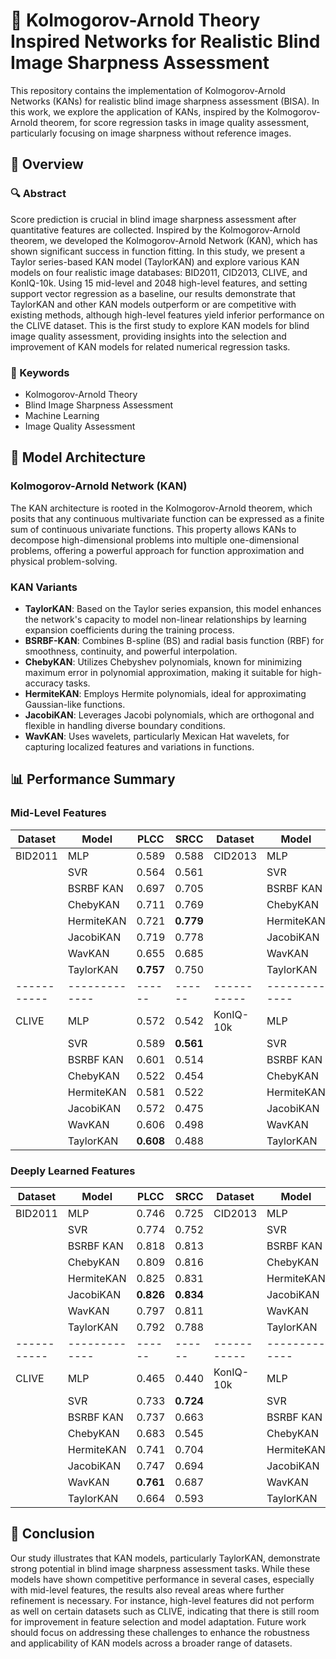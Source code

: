 # 🌟 Kolmogorov-Arnold Theory Inspired Networks for Realistic Blind Image Sharpness Assessment

This repository contains the implementation of Kolmogorov-Arnold Networks (KANs) for realistic blind image sharpness assessment (BISA). In this work, we explore the application of KANs, inspired by the Kolmogorov-Arnold theorem, for score regression tasks in image quality assessment, particularly focusing on image sharpness without reference images.

## 📄 Overview

### 🔍 Abstract

Score prediction is crucial in blind image sharpness assessment after quantitative features are collected. Inspired by the Kolmogorov-Arnold theorem, we developed the Kolmogorov-Arnold Network (KAN), which has shown significant success in function fitting. In this study, we present a Taylor series-based KAN model (TaylorKAN) and explore various KAN models on four realistic image databases: BID2011, CID2013, CLIVE, and KonIQ-10k. Using 15 mid-level and 2048 high-level features, and setting support vector regression as a baseline, our results demonstrate that TaylorKAN and other KAN models outperform or are competitive with existing methods, although high-level features yield inferior performance on the CLIVE dataset. This is the first study to explore KAN models for blind image quality assessment, providing insights into the selection and improvement of KAN models for related numerical regression tasks.

### 🔑 Keywords

- Kolmogorov-Arnold Theory
- Blind Image Sharpness Assessment
- Machine Learning
- Image Quality Assessment

## 🧠 Model Architecture

### Kolmogorov-Arnold Network (KAN)

The KAN architecture is rooted in the Kolmogorov-Arnold theorem, which posits that any continuous multivariate function can be expressed as a finite sum of continuous univariate functions. This property allows KANs to decompose high-dimensional problems into multiple one-dimensional problems, offering a powerful approach for function approximation and physical problem-solving.

### KAN Variants

- **TaylorKAN**: Based on the Taylor series expansion, this model enhances the network's capacity to model non-linear relationships by learning expansion coefficients during the training process.
- **BSRBF-KAN**: Combines B-spline (BS) and radial basis function (RBF) for smoothness, continuity, and powerful interpolation.
- **ChebyKAN**: Utilizes Chebyshev polynomials, known for minimizing maximum error in polynomial approximation, making it suitable for high-accuracy tasks.
- **HermiteKAN**: Employs Hermite polynomials, ideal for approximating Gaussian-like functions.
- **JacobiKAN**: Leverages Jacobi polynomials, which are orthogonal and flexible in handling diverse boundary conditions.
- **WavKAN**: Uses wavelets, particularly Mexican Hat wavelets, for capturing localized features and variations in functions.

## 📊 Performance Summary

### Mid-Level Features

| Dataset   | Model       | PLCC | SRCC | Dataset   | Model       | PLCC | SRCC |
|-----------|-------------|------|------|-----------|-------------|------|------|
| BID2011   | MLP         | 0.589| 0.588| CID2013   | MLP         | 0.839| 0.835|
|           | SVR         | 0.564| 0.561|           | SVR         | 0.831| 0.822|
|           | BSRBF KAN   | 0.697| 0.705|           | BSRBF KAN   | 0.833| 0.802|
|           | ChebyKAN    | 0.711| 0.769|           | ChebyKAN    | 0.753| 0.792|
|           | HermiteKAN  | 0.721| **0.779**|           | HermiteKAN  | 0.815| 0.822|
|           | JacobiKAN   | 0.719| 0.778|       | JacobiKAN   | 0.790| 0.830|
|           | WavKAN      | 0.655| 0.685|           | WavKAN      | 0.850| 0.824|
|           | TaylorKAN   | **0.757**| 0.750|             | TaylorKAN   | **0.859**| **0.843**|
|-----------|-------------|------|------|-----------|-------------|------|------|
| CLIVE     | MLP         | 0.572| 0.542| KonIQ-10k | MLP         | 0.752| 0.721|
|           | SVR         | 0.589| **0.561**|       | SVR         | **0.764**| **0.732**|
|           | BSRBF KAN   | 0.601| 0.514|           | BSRBF KAN   | 0.742| 0.667|
|           | ChebyKAN    | 0.522| 0.454|           | ChebyKAN    | 0.752| 0.675|
|           | HermiteKAN  | 0.581| 0.522|           | HermiteKAN  | 0.747| 0.678|
|           | JacobiKAN   | 0.572| 0.475|           | JacobiKAN   | 0.749| 0.676|
|           | WavKAN      | 0.606| 0.498|           | WavKAN      | 0.762| 0.690|
|           | TaylorKAN   | **0.608**| 0.488|             | TaylorKAN   | 0.719| 0.640|

### Deeply Learned Features

| Dataset   | Model       | PLCC | SRCC | Dataset   | Model       | PLCC | SRCC |
|-----------|-------------|------|------|-----------|-------------|------|------|
| BID2011   | MLP         | 0.746| 0.725| CID2013   | MLP         | **0.925**| **0.909**|
|           | SVR         | 0.774| 0.752|           | SVR         | 0.924| 0.906|
|           | BSRBF KAN   | 0.818| 0.813|           | BSRBF KAN   | 0.858| 0.861|
|           | ChebyKAN    | 0.809| 0.816|           | ChebyKAN    | 0.525| 0.527|
|           | HermiteKAN  | 0.825| 0.831|           | HermiteKAN  | 0.636| 0.635|
|           | JacobiKAN   | **0.826**| **0.834**|           | JacobiKAN   | 0.683| 0.685|
|           | WavKAN      | 0.797| 0.811|           | WavKAN      | 0.839| 0.850|
|           | TaylorKAN   | 0.792| 0.788|           | TaylorKAN   | 0.716| 0.682|
|-----------|-------------|------|------|-----------|-------------|------|------|
| CLIVE     | MLP         | 0.465| 0.440| KonIQ-10k | MLP         | 0.607| 0.576|
|           | SVR         | 0.733| **0.724**|           | SVR         | 0.803| 0.783|
|           | BSRBF KAN   | 0.737| 0.663|           | BSRBF KAN   | 0.840| 0.807|
|           | ChebyKAN    | 0.683| 0.545|           | ChebyKAN    | 0.838| 0.804|
|           | HermiteKAN  | 0.741| 0.704|           | HermiteKAN  | 0.844| 0.810|
|           | JacobiKAN   | 0.747| 0.694|           | JacobiKAN   | 0.842| 0.809|
|           | WavKAN      | **0.761**| 0.687|           | WavKAN      | **0.848**| **0.817**|
|           | TaylorKAN   | 0.664| 0.593|           | TaylorKAN   | 0.831| 0.801|

## 🚀 Conclusion

Our study illustrates that KAN models, particularly TaylorKAN, demonstrate strong potential in blind image sharpness assessment tasks. While these models have shown competitive performance in several cases, especially with mid-level features, the results also reveal areas where further refinement is necessary. For instance, high-level features did not perform as well on certain datasets such as CLIVE, indicating that there is still room for improvement in feature selection and model adaptation. Future work should focus on addressing these challenges to enhance the robustness and applicability of KAN models across a broader range of datasets.

